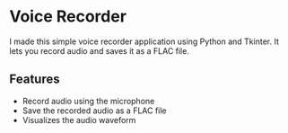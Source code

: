 
 # Voice Recorder

I made this simple voice recorder application using Python and Tkinter. It lets you record audio and saves it as a FLAC file.

## Features

- Record audio using the microphone
- Save the recorded audio as a FLAC file
- Visualizes the audio waveform
